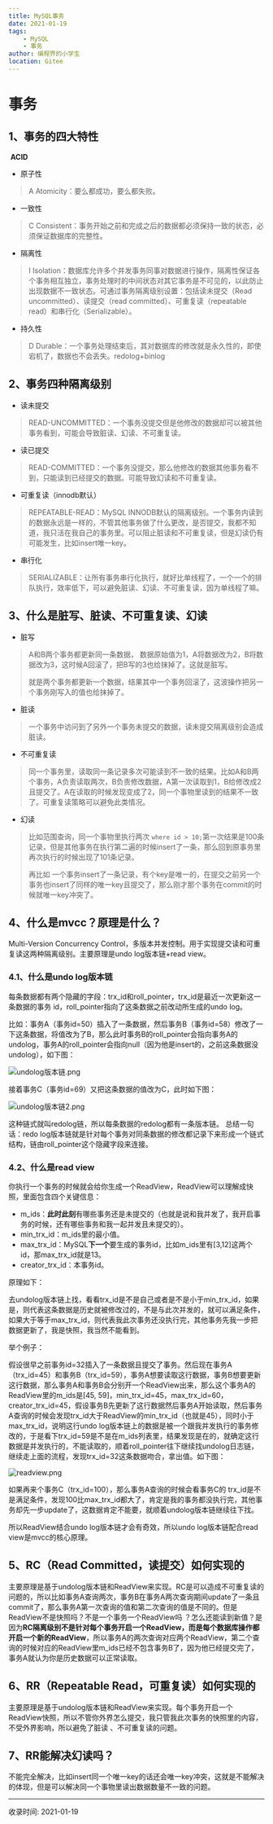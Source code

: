 ```yaml
---
title: MySQL事务
date: 2021-01-19
tags:
    - MySQL
    - 事务
author: 编程界的小学生
location: Gitee
---
```

# 事务

## 1、事务的四大特性

​		**ACID**

- 原子性

> A Atomicity：要么都成功，要么都失败。

- 一致性

> C Consistent：事务开始之前和完成之后的数据都必须保持一致的状态，必须保证数据库的完整性。

- 隔离性

> I Isolation：数据库允许多个并发事务同事对数据进行操作，隔离性保证各个事务相互独立，事务处理时的中间状态对其它事务是不可见的，以此防止出现数据不一致状态。可通过事务隔离级别设置：包括读未提交（Read uncommitted）、读提交（read committed）、可重复读（repeatable read）和串行化（Serializable）。

- 持久性

> D Durable：一个事务处理结束后，其对数据库的修改就是永久性的，即使宕机了，数据也不会丢失。redolog+binlog

## 2、事务四种隔离级别

- 读未提交

> READ-UNCOMMITTED：一个事务没提交但是他修改的数据却可以被其他事务看到，可能会导致脏读、幻读、不可重复读。 

- 读已提交

> READ-COMMITTED：一个事务没提交，那么他修改的数据其他事务看不到，只能读到已经提交的数据。可能导致幻读和不可重复读。

- 可重复读（innodb默认）

>REPEATABLE-READ：MySQL INNODB默认的隔离级别。一个事务内读到的数据永远是一样的，不管其他事务做了什么更改，是否提交，我都不知道，我只活在我自己的事务里。可以阻止脏读和不可重复读，但是幻读仍有可能发生，比如insert唯一key。

- 串行化

> SERIALIZABLE：让所有事务串行化执行，就好比单线程了，一个一个的排队执行，效率低下，可以避免脏读、幻读、不可重复读，因为单线程了嘛。

## 3、什么是脏写、脏读、不可重复读、幻读

- 脏写

> A和B两个事务都更新同一条数据， 数据原始值为1，A将数据改为2，B将数据改为3，这时候A回滚了，把B写的3也给抹掉了。这就是脏写。
>
> 就是两个事务都更新一个数据，结果其中一个事务回滚了，这波操作把另一个事务刚写入的值也给抹掉了。

- 脏读

> 一个事务中访问到了另外一个事务未提交的数据，读未提交隔离级别会造成脏读。

- 不可重复读

> 同一个事务里，读取同一条记录多次可能读到不一致的结果。比如A和B两个事务，A负责读取两次，B负责修改数据，A第一次读取到1，B给修改成2且提交了。A在读取的时候发现变成了2，同一个事物里读到的结果不一致了。可重复读策略可以避免此类情况。

- 幻读

> 比如范围查询，同一个事物里执行两次 `where id > 10;`第一次结果是100条记录，但是其他事务在执行第二遍的时候insert了一条，那么回到原事务里再次执行的时候出现了101条记录。
>
> 再比如 一个事务insert了一条记录，有个key是唯一的，在提交之前另一个事务也insert了同样的唯一key且提交了，那么刚才那个事务在commit的时候就唯一key冲突了。

## 4、什么是mvcc？原理是什么？

Multi-Version Concurrency Control，多版本并发控制。用于实现提交读和可重复读这两种隔离级别。主要原理是undo log版本链+read view。

### 4.1、什么是undo log版本链

每条数据都有两个隐藏的字段：trx_id和roll_pointer，trx_id是最近一次更新这一条数据的事务 id，roll_pointer指向了这条数据之前改动所生成的undo log。

比如：事务A（事务id=50）插入了一条数据，然后事务B（事务id=58）修改了一下这条数据，将值改为了B，那么此时事务B的roll_pointer会指向事务A的undolog，事务A的roll_pointer会指向null（因为他是insert的，之前这条数据没undolog），如下图：

![undolog版本链.png](http://file.uzykj.com/undolog%E7%89%88%E6%9C%AC%E9%93%BE.png)

接着事务C（事务id=69）又把这条数据的值改为C，此时如下图：

![undolog版本链2.png](http://file.uzykj.com/undolog%E7%89%88%E6%9C%AC%E9%93%BE2.png)

这种链式就叫redolog链，所以每条数据的redolog都有一条版本链。
总结一句话：redo log版本链就是针对每个事务对同条数据的修改都记录下来形成一个链式结构，链由roll_pointer这个隐藏字段来连接。

### 4.2、什么是read view

你执行一个事务的时候就会给你生成一个ReadView，ReadView可以理解成快照，里面包含四个关键信息：

- m_ids：**此时此刻**有哪些事务还是未提交的（也就是说和我并发了，我开启事务的时候，还有哪些事务和我一起并发且未提交的）。
- min_trx_id：m_ids里的最小值。
- max_trx_id：MySQL**下一个**要生成的事务id，比如m_ids里有[3,12]这两个id，那max_trx_id就是13。
- creator_trx_id：本事务id。

原理如下：

去undolog版本链上找，看看trx_id是不是自己或者是不是小于min_trx_id，如果是，则代表这条数据是历史就被修改过的，不是与此次并发的，就可以满足条件，如果大于等于max_trx_id，则代表我此次事务还没执行完，其他事务先我一步把数据更新了，我是快照，我当然不能看到。

举个例子：

假设很早之前事务id=32插入了一条数据且提交了事务。然后现在事务A（trx_id=45）和事务B（trx_id=59），事务A想要读取这行数据，事务B想要更新这行数据，那么事务A和事务B会分别开一个ReadView出来，那么这个事务A的ReadView里的m_ids是[45, 59]，min_trx_id=45，max_trx_id=60，creator_trx_id=45，假设事务B先更新了这行数据然后事务A开始读取，然后事务A查询的时候会发现trx_id大于ReadView的min_trx_id（也就是45），同时小于max_trx_id，说明这行undo log版本链上的数据是被一个跟我并发执行的事务修改的，于是看下trx_id=59是不是在m_ids列表里，结果发现是在的，就确定这行数据是并发执行的，不能读取的，顺着roll_pointer往下继续找undolog日志链，继续走上面的流程，发现trx_id=32这条数据吻合，拿出值。如下图：

![readview.png](http://file.uzykj.com/readview.png)

如果再来个事务C（trx_id=100），那么事务A查询的时候会看事务C的 trx_id是不是满足条件，发现100比max_trx_id都大了，肯定是我的事务都没执行完，其他事务却先一步update了，这数据肯定不能要，就顺着undolog版本链继续往下找。



所以ReadView结合undo log版本链才会有奇效，所以undo log版本链配合read view是mvcc的核心原理。

## 5、RC（Read Committed，读提交）如何实现的

主要原理是基于undolog版本链和ReadView来实现。RC是可以造成不可重复读的问题的，所以比如事务A查询两次，事务B在事务A两次查询期间update了一条且commit了，那么事务A第一次查询的值和第二次查询的值是不同的。但是ReadView不是快照吗？不是一个事务一个ReadView吗 ？怎么还能读到新值？是因为**RC隔离级别不是针对每个事务开启一个ReadView，而是每个数据库操作都开启一个新的ReadView**，所以事务A的两次查询对应两个ReadView，第二个查询的时候对应的ReadView里m_ids已经不包含事务B了，因为他已经提交完了，事务A就认为你是历史数据可以正常读取。

## 6、RR（Repeatable Read，可重复读）如何实现的

主要原理是基于undolog版本链和ReadView来实现。每个事务开启一个ReadView快照，所以不管你外界怎么提交，我只管我此次事务的快照里的内容，不受外界影响，所以避免了脏读 、不可重复读的问题。

## 7、RR能解决幻读吗？

不能完全解决，比如insert同一个唯一key的话还会唯一key冲突，这就是不能解决的体现，但是可以解决同一个事物里读出数据数量不一致的问题。

---
收录时间: 2021-01-19

<Vssue :title="$title" />